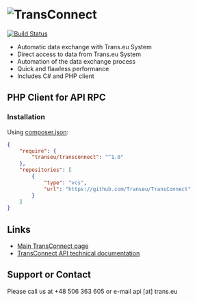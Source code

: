 ![TransConnect](http://manual.api.trans.eu/logo-transconnect.png)
============

[![Build Status](https://travis-ci.org/Transeu/TransConnect.svg?branch=master)](https://travis-ci.org/Transeu/TransConnect)

* Automatic data exchange with Trans.eu System
* Direct access to data from Trans.eu System
* Automation of the data exchange process
* Quick and flawless performance
* Includes C# and PHP client

## PHP Client for API RPC

### Installation

Using [composer.json](https://getcomposer.org/):

```json
{
    "require": {
        "transeu/transconnect": "^1.0"
    },
    "repositories": [
        {
            "type": "vcs",
            "url": "https://github.com/Transeu/TransConnect"
        }
    ]
}
```

## Links

* [Main TransConnect page](http://transconnect.trans.eu)
* [TransConnect API technical documentation](http://manual.api.trans.eu/annotated.html)

## Support or Contact

Please call us at +48 506 363 605 or e-mail api [at] trans.eu

